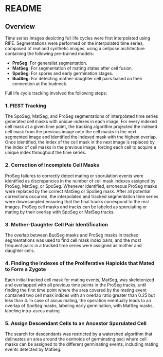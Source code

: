# README

## Overview

Time series images depicting full life cycles were first interpolated using RIFE. Segmentations were performed on the interpolated time series, composed of real and synthetic images, using a cellpose architecture containing the following pre-trained models:
- **ProSeg**: For generalist segmentation.
- **MatSeg**: For segmentation of mating states after cell fusion.
- **SpoSeg**: For spores and early germination stages.
- **BudSeg**: For detecting mother-daughter cell pairs based on their connection at the budneck.

Full life cycle tracking involved the following steps:

### 1. FIEST Tracking
The SpoSeg, MatSeg, and ProSeg segmentations of interpolated time series generated cell masks with unique indexes in each image. For every indexed cell mask at a given time point, the tracking algorithm projected the indexed cell mask from the previous image onto the cell masks in the next segmented image and identified the indexed mask with the highest overlap. Once identified, the index of the cell mask in the next image is replaced by the index of cell masks in the previous image, forcing each cell to acquire a unique index throughout the time series.

### 2. Correction of Incomplete Cell Masks
ProSeg failures to correctly detect mating or sporulation events were identified as discrepancies in the number of cell mask indexes assigned by ProSeg, MatSeg, or SpoSeg. Whenever identified, erroneous ProSeg masks were replaced by the correct MatSeg or SpoSeg mask. After all potential corrections occurred, the interpolated and tracked segmentation time series were downsampled ensuring that the final tracks correspond to the real images. ProSeg cell masks and tracks can be labeled as sporulating or mating by their overlap with SpoSeg or MatSeg tracks.

### 3. Mother-Daughter Cell Pair Identification
The overlap between BudSeg masks and ProSeg masks in tracked segmentations was used to find cell mask index pairs, and the most frequent pairs in a tracked time series were assigned as mother and daughter cells.

### 4. Finding the Indexes of the Proliferative Haploids that Mated to Form a Zygote
Each initial tracked cell mask for mating events, MatSeg, was skeletonized and overlapped with all previous time points in the ProSeg tracks, until finding the first time point where the area covered by the mating event contained two cell mask indices with an overlap ratio greater than 0.25 but less than 4. In case of ascus mating, the operation eventually leads to an overlap of SpoSeg masks, labeling early germination, with MatSeg masks, labeling intra-ascus mating.

### 5. Assign Descendant Cells to an Ancestor Sporulated Cell
The search for descendants was restricted by a watershed algorithm that delineates an area around the centroids of germinating asci where cell masks can be assigned to the different germinating events, including mating events detected by MatSeg.